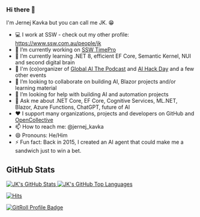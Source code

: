 ### Hi there 👋

I'm Jernej Kavka but you can call me JK. 😁

- 💻 I work at SSW - check out my other profile: https://www.ssw.com.au/people/jk
- 🔭 I’m currently working on [SSW TimePro](https://www.sswtimepro.com/)
- 🌱 I’m currently learning .NET 8, efficient EF Core, Semantic Kernel, NUI and second digital brain
- 🎤 I'm (co)organizer of [Global AI The Podcast](https://globalai.live/ai-the-podcast/) and [AI Hack Day](https://aihackday.com/) and a few other events
- 👯 I’m looking to collaborate on building AI, Blazor projects and/or learning material
- 🤔 I’m looking for help with building AI and automation projects
- 💬 Ask me about .NET Core, EF Core, Cognitive Services, ML.NET, Blazor, Azure Functions, ChatGPT, future of AI
- ♥️ I support many organizations, projects and developers on GitHub and [OpenCollective](https://opencollective.com/jernej-kavka)
- 📫 How to reach me: @jernej_kavka
- 😄 Pronouns: He/Him
- ⚡ Fun fact: Back in 2015, I created an AI agent that could make me a sandwich just to win a bet.

## GitHub Stats

<a href='https://github.com/jernejk'>
  <picture>
    <source media="(prefers-color-scheme: light)" srcset="https://github-readme-stats-sigma-five.vercel.app/api?username=jernejk&show_icons=true&count_private=true">
    <img alt="JK's GitHub Stats" src="https://github-readme-stats-sigma-five.vercel.app/api?username=jernejk&show_icons=true&theme=dark&count_private=true">
  </picture>
</a>

<a href='https://github.com/jernejk'>
  <picture>
    <source media="(prefers-color-scheme: light)" srcset="https://github-readme-stats-sigma-five.vercel.app/api/top-langs/?username=jernejk&layout=compact">
    <img alt="JK's GitHub Top Languages" src="https://github-readme-stats-sigma-five.vercel.app/api/top-langs/?username=jernejk&theme=dark&layout=compact">
  </picture>
</a>

[![Hits](https://hits.seeyoufarm.com/api/count/incr/badge.svg?url=https%3A%2F%2Fgithub.com%2Fjernejk&count_bg=%23E80B0B&title_bg=%23555555&icon=&icon_color=%23E7E7E7&title=hits&edge_flat=false)](https://hits.seeyoufarm.com)


<a href="https://gitroll.io/profile/unnkZHAk7uIVygqzfPZ71DQWU2U13" target="_blank"><img src="https://gitroll.io/api/badges/profiles/v1/unnkZHAk7uIVygqzfPZ71DQWU2U13" alt="GitRoll Profile Badge"/></a>
